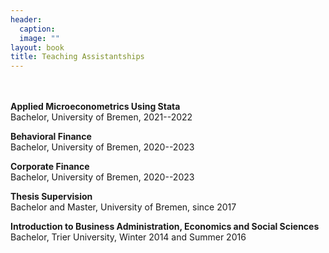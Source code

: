 ```yaml
---
header: 
  caption: 
  image: ""
layout: book
title: Teaching Assistantships
---
```


<br></br>
**Applied Microeconometrics Using Stata**
<br>Bachelor, University of Bremen, 2021--2022</br>

**Behavioral Finance**
<br>Bachelor, University of Bremen, 2020--2023</br>

**Corporate Finance**
<br>Bachelor, University of Bremen, 2020--2023</br>

**Thesis Supervision**
<br> Bachelor and Master, University of Bremen, since 2017</br>

**Introduction to Business Administration, Economics and Social Sciences**
<br>Bachelor, Trier University, Winter 2014 and Summer 2016</br>
